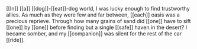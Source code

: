 [[In]] [[a]] [[dog]]-[[eat]]-dog world, I was lucky enough to find trustworthy allies. As much as they were few and far between, [[each]] oasis was a precious reprieve. Through how many grains of sand did [[one]] have to sift [[one]] by [[one]] before finding but a single [[safe]] haven in the desert? I became somber, and my [[companion]] was silent for the rest of the car [[ride]].